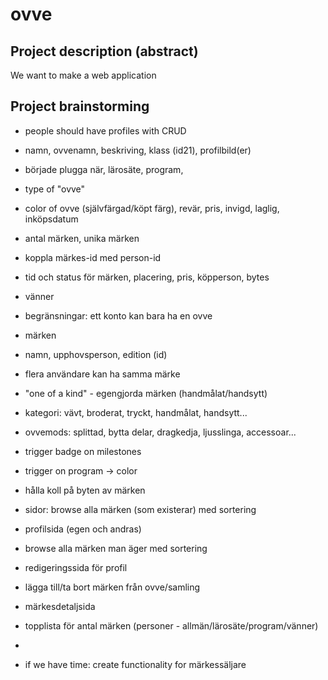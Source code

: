 # ovve
## Project description (abstract)
We want to make a web application 

## Project brainstorming
- people should have profiles with CRUD
- namn, ovvenamn, beskriving, klass (id21), profilbild(er)
- började plugga när, lärosäte, program,
- type of "ovve"
- color of ovve (självfärgad/köpt färg), revär, pris, invigd, laglig, inköpsdatum
- antal märken, unika märken
- koppla märkes-id med person-id
- tid och status för märken, placering, pris, köpperson, bytes
- vänner
- begränsningar: ett konto kan bara ha en ovve

- märken
- namn, upphovsperson, edition (id)
- flera användare kan ha samma märke
- "one of a kind" - egengjorda märken (handmålat/handsytt)
- kategori: vävt, broderat, tryckt, handmålat, handsytt...

- ovvemods: splittad, bytta delar, dragkedja, ljusslinga, accessoar...

- trigger badge on milestones
- trigger on program -> color

- hålla koll på byten av märken

- sidor: browse alla märken (som existerar) med sortering
- profilsida (egen och andras)
- browse alla märken man äger med sortering
- redigeringssida för profil
- lägga till/ta bort märken från ovve/samling
- märkesdetaljsida
- topplista för antal märken (personer - allmän/lärosäte/program/vänner)
- 

- if we have time: create functionality for märkessäljare
